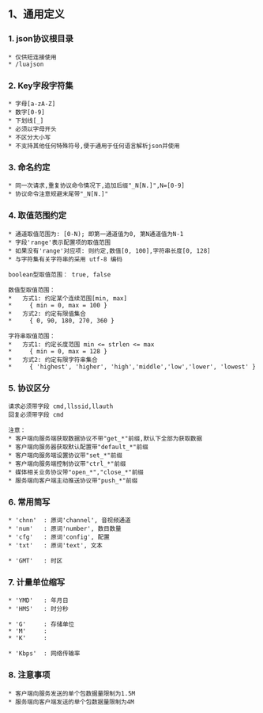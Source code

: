 ## 1、通用定义


### 1. json协议根目录

```
* 仅供短连接使用
* /luajson
```


### 2. Key字段字符集

```
* 字母[a-zA-Z]
* 数字[0-9]
* 下划线[_]
* 必须以字母开头
* 不区分大小写
* 不支持其他任何特殊符号,便于通用于任何语言解析json并使用
```


### 3. 命名约定

```
* 同一次请求,重复协议命令情况下,追加后缀"_N[N.]",N=[0-9]
* 协议命令注意规避末尾带"_N[N.]"
```


### 4. 取值范围约定

```
* 通道取值范围为: [0-N); 即第一通道值为0, 第N通道值为N-1
* 字段'range'表示配置项的取值范围
* 如果没有'range'对应项: 则约定,数值[0, 100],字符串长度[0, 128]
* 与字符集有关字符串的采用 utf-8 编码

boolean型取值范围： true, false

数值型取值范围：
*   方式1: 约定某个连续范围[min, max]
*     { min = 0, max = 100 }
*   方式2: 约定有限值集合
*     { 0, 90, 180, 270, 360 }

字符串取值范围：
*   方式1: 约定长度范围 min <= strlen <= max
*     { min = 0, max = 128 }
*   方式2: 约定有限字符串集合
*     { 'highest', 'higher', 'high','middle','low','lower', 'lowest' }
```


### 5. 协议区分

```
请求必须带字段 cmd,llssid,llauth
回复必须带字段 cmd

注意：
* 客户端向服务端获取数据协议不带"get_*"前缀,默认下全部为获取数据
* 客户端向服务器获取默认配置带"default_*"前缀
* 客户端向服务端设置协议带"set_*"前缀
* 客户端向服务端控制协议带"ctrl_*"前缀
* 媒体相关业务协议带"open_*","close_*"前缀
* 服务端向客户端主动推送协议带"push_*"前缀
```

### 6. 常用简写

```
* 'chnn'  : 原词'channel', 音视频通道
* 'num'   : 原词'number', 数目数量
* 'cfg'   : 原词'config', 配置
* 'txt'   : 原词'text', 文本

* 'GMT'   : 时区

```

### 7. 计量单位缩写

```
* 'YMD'   : 年月日
* 'HMS'   : 时分秒

* 'G'     : 存储单位
* 'M'     :
* 'K'     :

* 'Kbps'  : 网络传输率
```

### 8. 注意事项

```
* 客户端向服务发送的单个包数据量限制为1.5M
* 服务端向客户端发送的单个包数据量限制为4M
```
